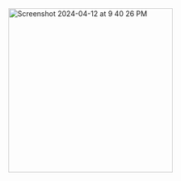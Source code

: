 <img width="325" alt="Screenshot 2024-04-12 at 9 40 26 PM" src="https://github.com/gulfam-dev/reactnative-password-generator/assets/146335824/6a6c0ced-54fd-48a3-80a7-9a64d60cb764">
